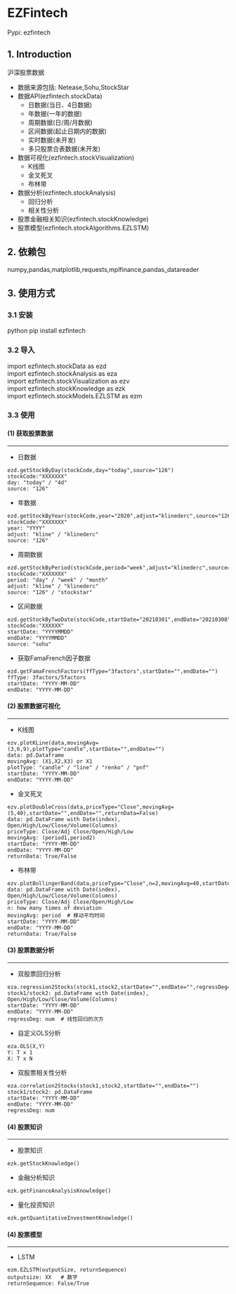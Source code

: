 # EZFintech
Pypi: ezfintech  
  
## 1. Introduction  
沪深股票数据  
- 数据来源包括: Netease,Sohu,StockStar  
- 数据API(ezfintech.stockData)  
    - 日数据(当日、4日数据)  
    - 年数据(一年的数据)  
    - 周期数据(日/周/月数据)  
    - 区间数据(起止日期内的数据)  
    - 实时数据(未开发)  
    - 多只股票合表数据(未开发)  
- 数据可视化(ezfintech.stockVisualization)  
    - K线图
    - 金叉死叉  
    - 布林带  
- 数据分析(ezfintech.stockAnalysis)  
    - 回归分析
    - 相关性分析  
- 股票金融相关知识(ezfintech.stockKnowledge)  
- 股票模型(ezfintech.stockAlgorithms.EZLSTM)
  
## 2. 依赖包  
numpy,pandas,matplotlib,requests,mplfinance,pandas_datareader  
  
## 3. 使用方式
### 3.1 安装  
python pip install ezfintech  
  
### 3.2 导入   
import ezfintech.stockData as ezd    
import ezfintech.stockAnalysis as eza  
import ezfintech.stockVisualization as ezv  
import ezfintech.stockKnowledge as ezk    
import ezfintech.stockModels.EZLSTM as ezm    
  
### 3.3 使用

#### (1) 获取股票数据
_____
  
- 日数据  
```
ezd.getStockByDay(stockCode,day="today",source="126")  
stockCode:"XXXXXXX"
day: "today" / "4d"  
source: "126"  
```
  
- 年数据  
```
ezd.getStockByYear(stockCode,year="2020",adjust="klinederc",source="126")  
stockCode:"XXXXXXX"
year: "YYYY"   
adjust: "kline" / "klinederc"    
source: "126"  
```
  
- 周期数据  
```
ezd.getStockByPeriod(stockCode,period="week",adjust="klinederc",source="126")  
stockCode:"XXXXXXX"
period: "day" / "week" / "month"  
adjust: "kline" / "klinederc"   
source: "126" / "stockstar"  
```
  
- 区间数据  
```
ezd.getStockByTwoDate(stockCode,startDate="20210301",endDate="20210308",source="sohu")  
stockCode:"XXXXXX"
startDate: "YYYYMMDD"  
endDate: "YYYYMMDD"  
source: "sohu"  
```
  
- 获取FamaFrench因子数据  
```
ezd.getFamaFrenchFactors(ffType="3factors",startDate="",endDate="")  
ffType: 3factors/5factors  
startDate: "YYYY-MM-DD"  
endDate: "YYYY-MM-DD"  
```
  
#### (2) 股票数据可视化
_____
  
- K线图  
```
ezv.plotKLine(data,movingAvg=(3,6,9),plotType="candle",startDate="",endDate="")  
data: pd.Dataframe  
movingAvg: (X1,X2,X3) or X1    
plotType: "candle" / "line" / "renko" / "pnf"  
startDate: "YYYY-MM-DD"  
endDate: "YYYY-MM-DD"  
```
  
- 金叉死叉  
```
ezv.plotDoubleCross(data,priceType="Close",movingAvg=(5,40),startDate="",endDate="",returnData=False)  
data: pd.DataFrame with Date(index), Open/High/Low/Close/Volume(Columns)  
priceType: Close/Adj Close/Open/High/Low  
movingAvg: (period1,period2)  
startDate: "YYYY-MM-DD"   
endDate: "YYYY-MM-DD"  
returnData: True/False  
```  
  
- 布林带  
```
ezv.plotBollingerBand(data,priceType="Close",n=2,movingAvg=40,startDate="",endDate="",returnData=False)  
data: pd.DataFrame with Date(index), Open/High/Low/Close/Volume(Columns)  
priceType: Close/Adj Close/Open/High/Low  
n: how many times of deviation   
movingAvg: period  # 移动平均时间  
startDate: "YYYY-MM-DD"  
endDate: "YYYY-MM-DD"  
returnData: True/False  
```
  
#### (3) 股票数据分析
_____  
  
- 双股票回归分析   
```  
eza.regression2Stocks(stock1,stock2,startDate="",endDate="",regressDeg=1)  
stock1/stock2: pd.DataFrame with Date(index), Open/High/Low/Close/Volume(Columns)  
startDate: "YYYY-MM-DD"  
endDate: "YYYY-MM-DD"  
regressDeg: num  # 线性回归的次方  
```  
  
- 自定义OLS分析   
```  
eza.OLS(X,Y)  
Y: T x 1  
X: T x N  
```  
  
- 双股票相关性分析  
```  
eza.correlation2Stocks(stock1,stock2,startDate="",endDate="")  
stock1/stock2: pd.DataFrame  
startDate: "YYYY-MM-DD"  
endDate: "YYYY-MM-DD"  
regressDeg: num  
```
  
#### (4) 股票知识
_____
  
- 股票知识  
```
ezk.getStockKnowledge()  
```
  
-  金融分析知识   
```
ezk.getFinanceAnalysisKnowledge()  
```
  
- 量化投资知识  
```
ezk.getQuantitativeInvestmentKnowledge()  
```
  
#### (4) 股票模型  
_____
  
- LSTM  
```  
ezm.EZLSTM(outputSize, returnSequence)  
outputsize: XX   # 数字  
returnSequence: False/True  
```  